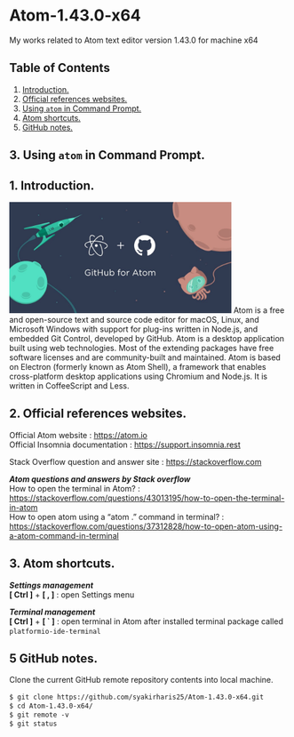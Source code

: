 # Atom-1.43.0-x64
My works related to Atom text editor version 1.43.0 for machine x64

## Table of Contents
1. [Introduction.](#introduction)
2. [Official references websites.](#references)
3. [Using `atom` in Command Prompt.](#atom)
4. [Atom shortcuts.](#shortcuts)
5. [GitHub notes.](#github)

<a name="atom"></a>
## 3. Using `atom` in Command Prompt.

<a name="introduction"></a>
## 1. Introduction.
<img src="atom.jpg" height="200"> 
Atom is a free and open-source text and source code editor for macOS, Linux, and Microsoft Windows with support for plug-ins written in Node.js, and embedded Git Control, developed by GitHub. Atom is a desktop application built using web technologies. Most of the extending packages have free software licenses and are community-built and maintained. Atom is based on Electron (formerly known as Atom Shell), a framework that enables cross-platform desktop applications using Chromium and Node.js. It is written in CoffeeScript and Less.

<a name="references"></a>
## 2. Official references websites.
Official Atom website : https://atom.io <br />
Official Insomnia documentation : https://support.insomnia.rest <br />

Stack Overflow question and answer site : https://stackoverflow.com <br />

**_Atom questions and answers by Stack overflow_** <br />
How to open the terminal in Atom? : https://stackoverflow.com/questions/43013195/how-to-open-the-terminal-in-atom <br />
How to open atom using a “atom .” command in terminal? : https://stackoverflow.com/questions/37312828/how-to-open-atom-using-a-atom-command-in-terminal <br />

<a name="shortcuts"></a>
## 3. Atom shortcuts.

**_Settings management_** <br />
**[ Ctrl ]** + **[ , ]** : open Settings menu <br />

**_Terminal management_** <br />
**[ Ctrl ]** + **[ \` ]** : open terminal in Atom after installed terminal package called `platformio-ide-terminal` <br />

<a name="github"></a>
## 5 GitHub notes.
Clone the current GitHub remote repository contents into local machine.
```
$ git clone https://github.com/syakirharis25/Atom-1.43.0-x64.git
$ cd Atom-1.43.0-x64/
$ git remote -v
$ git status
